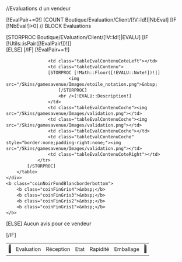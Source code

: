 //Evaluations d un vendeur
<!--- contenu central -->
[!EvalPair+=0!]
[COUNT Boutique/Evaluation/Client/[!V::Id!]|NbEval]
[IF [!NbEval!]>0]
	// BLOCK Evaluations
	<div class="VendeurBlocCentre" >
		<table cellspacing="0" cellspading="0"  class="tableEval">
			<tr class="tableEval" cellspacing="0" cellspading="0">
				<td class="tableEvalEnteteCote">
					<img src="/Skins/gamesavenue/Images/bando-vendeur-gauche.png">
				</td>
				<td class="tableEvalEntete" style="text-align:left;">Evaluation</td>
				<td class="tableEvalEntete">Réception</td>
				<td class="tableEvalEntete">Etat</td>
				<td class="tableEvalEntete">Rapidité</td>
				<td class="tableEvalEntete"  style="border:none;">Emballage</td>
				<td class="tableEvalEnteteCote" style="border:none;">
					<img src="/Skins/gamesavenue/Images/bando-vendeur-droite.png">
				</td>
			</tr>
			[STORPROC Boutique/EValuation/Client/[!V::Id!]|EVALU]
				[IF [!Utils::isPair([!EvalPair!])!]]  
					<tr class="tableEval" cellspacing="0" cellspading="0">
				[ELSE]
					<tr class="tableEval" cellspacing="0" cellspading="0" style="background:#ebebeb;">
				[/IF]
				[!EvalPair+=1!]
				
					<td class="tableEvalContenuCoteLeft"></td>
					<td class="tableEvalContenu">
					[STORPROC [!Math::Floor([!EVALU::Note!])!]]
							<img src="/Skins/gamesavenue/Images/etoile_notation.png">&nbsp;
						[/STORPROC]
						<br />[!EVALU::Description!]
					</td>
					<td class="tableEvalContenuCoche"><img src="/Skins/gamesavenue/Images/validation.png"></td>
					<td class="tableEvalContenuCoche"><img src="/Skins/gamesavenue/Images/validation.png"></td>
					<td class="tableEvalContenuCoche"></td>
					<td class="tableEvalContenuCoche" style="border:none;padding-right:none;"><img src="/Skins/gamesavenue/Images/validation.png"></td>
					<td class="tableEvalContenuCoteRight"></td>
				</tr>
			[/STORPROC]
		</table>
	</div>	
	<b class="coinNoirFondBlancborderbottom">
		<b class="coinFinGris4">&nbsp;</b>
		<b class="coinFinGris3">&nbsp;</b>
		<b class="coinFinGris2">&nbsp;</b>
		<b class="coinFinGris1">&nbsp;</b>
	</b>
[ELSE]
	<span class="blocProduitPrix blocambiance_color">Aucun avis pour ce vendeur</span>

[/IF]